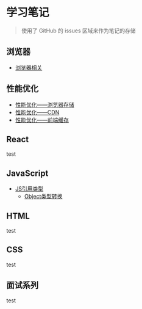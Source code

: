 # 学习笔记

> 使用了 GitHub 的 issues 区域来作为笔记的存储

## 浏览器
- [浏览器相关](../Blog-master/%E6%B5%8F%E8%A7%88%E5%99%A8%E7%9B%B8%E5%85%B3/index.drawio)

## 性能优化
- [性能优化——浏览器存储](https://github.com/Sunnnnnnnnnnnny/Blog/issues/23)
- [性能优化——CDN](https://github.com/Sunnnnnnnnnnnny/Blog/issues/21)
- [性能优化——前端缓存](https://github.com/Sunnnnnnnnnnnny/Blog/issues/11)

## React
test

## JavaScript
- [JS引用类型](https://github.com/Sunnnnnnnnnnnny/Blog/issues/2#issue-1330703083)
  - [Object类型转换](https://github.com/Sunnnnnnnnnnnny/Blog/issues/1#issue-1329371284)

## HTML
test

## CSS
test

## 面试系列
test
